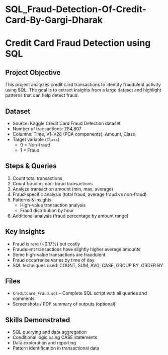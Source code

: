 # SQL_Fraud-Detection-Of-Credit-Card-By-Gargi-Dharak
# Credit Card Fraud Detection using SQL

## Project Objective
This project analyzes credit card transactions to identify fraudulent activity using SQL. The goal is to extract insights from a large dataset and highlight patterns that can help detect fraud.

## Dataset
- Source: Kaggle Credit Card Fraud Detection dataset
- Number of transactions: 284,807
- Columns: Time, V1–V28 (PCA components), Amount, Class
- Target variable (`Class`): 
  - 0 = Non-fraud
  - 1 = Fraud

## Steps & Queries
1. Count total transactions
2. Count fraud vs non-fraud transactions
3. Analyze transaction amount (min, max, average)
4. Fraud-specific analysis (total fraud, average fraud vs non-fraud)
5. Patterns & insights:
   - High-value transaction analysis
   - Fraud distribution by hour
6. Additional analysis (fraud percentage by amount range)

## Key Insights
- Fraud is rare (~0.17%) but costly
- Fraudulent transactions have slightly higher average amounts
- Some high-value transactions are fraudulent
- Fraud occurrence varies by time of day
- SQL techniques used: COUNT, SUM, AVG, CASE, GROUP BY, ORDER BY

## Files
- `CreditCard_Fraud.sql` – Complete SQL script with all queries and comments
- Screenshots / PDF summary of outputs (optional)

## Skills Demonstrated
- SQL querying and data aggregation
- Conditional logic using CASE statements
- Data exploration and reporting
- Pattern identification in transactional data
